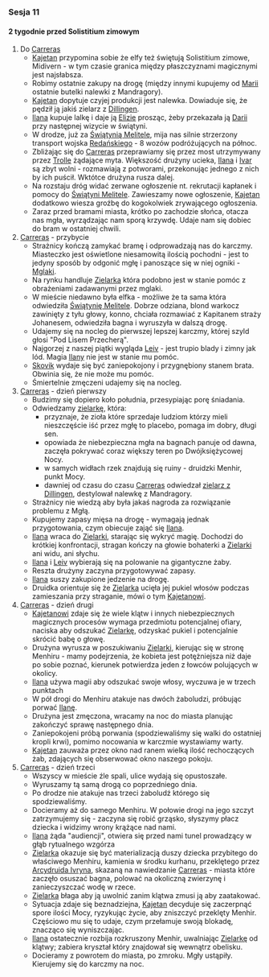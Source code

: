 ### Sesja 11
#### 2 tygodnie przed Solistitium zimowym
1. Do [Carreras](#l_carreras)
	* [Kajetan](#g_kajetan) przypomina sobie że elfy też świętują Solistitium zimowe, Midivern - w tym czasie granica między płaszczyznami magicznymi jest najsłabsza.
	* Robimy ostatnie zakupy na drogę (między innymi kupujemy od [Marii](#p_maria) ostatnie butelki nalewki z Mandragory).
	* [Kajetan](#g_kajetan) dopytuje czyjej produkcji jest nalewka. Dowiaduje się, że pędził ją jakiś zielarz z [Dillingen](#l_dillingen).
	* [Ilana](#g_ilana) kupuje lalkę i daje ją [Elizie](#p_eliza) prosząc, żeby przekazała ją [Darii](#p_daria) przy następnej wizycie w świątyni.
	* W drodze, już za [Świątynią Melitele](#l_smelitele), mija nas silnie strzerzony transport wojska [Redańskiego](#l_redania) - 8 wozów podróżujących na północ.
	* Zbliżając się do [Carreras](#l_carreras) przeprawiamy się przez most utrzymywany przez [Trolle](#troll) żądające myta. Większość drużyny ucieka, [Ilana](#g_ilana) i [Ivar](#p_ivar) są zbyt wolni - rozmawiają z potworami, przekonując jednego z nich by ich puścił. Wktótce drużyna rusza dalej.
	* Na rozstaju dróg widać zerwane ogłoszenie nt. rekrutacji kapłanek i pomocy do [Świątyni Melitele](#l_smelitele). Zawieszamy nowe ogłoszenie, [Kajetan](#g_kajetan) dodatkowo wiesza groźbę do kogokolwiek zrywającego ogłoszenia.
	* Zaraz przed bramami miasta, krótko po zachodzie słońca, otacza nas mgła, wyrządzając nam sporą krzywdę. Udaje nam się dobiec do bram w ostatniej chwili.
2. [Carreras](#l_carreras) - przybycie
	* Strażnicy kończą zamykać bramę i odprowadzają nas do karczmy. Miasteczko jest oświetlone niesamowitą ilością pochodni - jest to jedyny sposób by odgonić mgłę i panoszące się w niej ogniki - [Mglaki](#b_mglak).
	* Na rynku handluje [Zielarka](#p_zielarka) która podobno jest w stanie pomóc z obrażeniami zadawanymi przez mglaki.
	* W mieście niedawno była elfka - możliwe że ta sama która odwiedziła [Świątynię Melitele](#l_smelitele). Dobrze odziana, blond warkocz zawinięty z tyłu głowy, konno, chciała rozmawiać z Kapitanem straży Johanesem, odwiedziła bagna i wyruszyła w dalszą drogę.
	* Udajemy się na nocleg do pierwszej lepszej karczmy, której szyld głosi "Pod Lisem Przecherą". 
	* Najgorzej z naszej piątki wygląda [Leiv](#p_leiv) - jest trupio blady i zimny jak lód. Magia [Ilany](#g_ilana) nie jest w stanie mu pomóc. 
	* [Skovik](#p_skovik) wydaje się być zaniepokojony i przygnębiony stanem brata. Obwinia się, że nie może mu pomóc.
	* Śmiertelnie zmęczeni udajemy się na nocleg.
2. [Carreras](#l_carreras) - dzień pierwszy
	* Budzimy się dopiero koło południa, przesypiając porę śniadania.
	* Odwiedzamy [zielarkę](#p_zielarka), która:
		* przyznaje, że zioła które sprzedaje ludziom którzy mieli nieszczęście iść przez mgłę to placebo, pomaga im dobry, długi sen.
		* opowiada że niebezpieczna mgła na bagnach panuje od dawna, zaczęła pokrywać coraz większy teren po Dwójksiężycowej Nocy.
		* w samych widłach rzek znajdują się ruiny - druidzki Menhir, punkt Mocy.
		* dawniej od czasu do czasu [Carreras](#l_carreras) odwiedzał [zielarz z Dillingen](#p_zielarz), destylował nalewkę z Mandragory.
	* Strażnicy nie wiedzą aby była jakaś nagroda za rozwiązanie problemu z Mgłą.
	* Kupujemy zapasy mięsa na drogę - wymagają jednak przygotowania, czym obiecuje zająć się [Ilana](#g_ilana).
	* [Ilana](#g_ilana) wraca do [Zielarki](#p_zielarka), starając się wykryć magię. Dochodzi do krótkiej konfrontacji, stragan kończy na głowie bohaterki a [Zielarki](#p_zielarka) ani widu, ani słychu.
	* [Ilana](#g_ilana) i [Leiv](#p_leiv) wybierają się na polowanie na gigantyczne żaby.
	* Reszta drużyny zaczyna przygotowywać zapasy.
	* [Ilana](#g_ilana) suszy zakupione jedzenie na drogę.
	* Druidka orientuje się że [Zielarka](#p_zielarka) ucięła jej pukiel włosów podczas zamieszania przy straganie, mówi o tym [Kajetanowi](#g_kajetan).
2. [Carreras](#l_carreras) - dzień drugi
	* [Kajetanowi](#g_kajetan) zdaje się że wiele klątw i innych niebezpiecznych magicznych procesów wymaga przedmiotu potencjalnej ofiary, naciska aby odszukać [Zielarkę](#p_zielarka), odzyskać pukiel i potencjalnie skrócić babę o głowę.
	* Drużyna wyrusza w poszukiwaniu [Zielarki](#p_zielarka), kierując się w stronę Menhiru - mamy podejrzenia, że kobieta jest potężniejsza niż daje po sobie poznać, kierunek potwierdza jeden z łowców polujących w okolicy.
	* [Ilana](#g_ilana) używa magii aby odszukać swoje włosy, wyczuwa je w trzech punktach
	* W pół drogi do Menhiru atakuje nas dwóch żaboludzi, próbując porwać [Ilanę](#g_ilana).
	* Drużyna jest zmęczona, wracamy na noc do miasta planując zakończyć sprawę następnego dnia.
	* Zaniepokojeni próbą porwania (spodziewaliśmy się walki do ostatniej kropli krwi), pomimo nocowania w karczmie wystawiamy warty.
	* [Kajetan](#g_kajetan) zauważa przez okno nad ranem wielką ilość rechoczących żab, zdających się obserwować okno naszego pokoju.
2. [Carreras](#l_carreras) - dzień trzeci
	* Wszyscy w mieście źle spali, ulice wydają się opustoszałe.
	* Wyruszamy tą samą drogą co poprzedniego dnia.
	* Po drodze nie atakuje nas trzeci żaboludź którego się spodziewaliśmy.
	* Docieramy aż do samego Menhiru. W połowie drogi na jego szczyt zatrzymujemy się - zaczyna się robić grząsko, słyszymy płacz dziecka i widzimy wrony krążące nad nami.
	* [Ilana](#g_ilana) żąda "audiencji", otwiera się przed nami tunel prowadzący w głąb rytualnego wzgórza
	* [Zielarka](#p_zielarka) okazuje się być materializacją duszy dziecka przybitego do właściwego Menhiru, kamienia w środku kurhanu, przeklętego przez [Arcydruida Ivryna](#p_arcydruid_ivryn), skazaną na nawiedzanie [Carreras](#l_carreras) - miasta które zaczęło osuszać bagna, polować na okoliczną zwierzynę i zanieczyszczać wodę w rzece.
	* [Zielarka](#p_zielarka) błaga aby ją uwolnić zanim klątwa zmusi ją aby zaatakować.
	* Sytuacja zdaje się beznadziejna, [Kajetan](#g_kajetan) decyduje się zaczerpnąć spore ilości Mocy, ryzykując życie, aby zniszczyć przeklęty Menhir. Częściowo mu się to udaje, czym przełamuje swoją blokadę, znacząco się wyniszczając.
	* [Ilana](#g_ilana) ostatecznie rozbija rozkruszony Menhir, uwalniając [Zielarkę](#p_zielarka) od klątwy; zabiera kryształ który znajdował się wewnątrz obelisku.
	* Docieramy z powrotem do miasta, po zmroku. Mgły ustąpiły. Kierujemy się do karczmy na noc.
